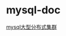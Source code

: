 # mysql-doc
[mysql大型分布式集群](https://github.com/BooksCup/mysql-doc/blob/master/mysql-distributed-cluster/README.md)
